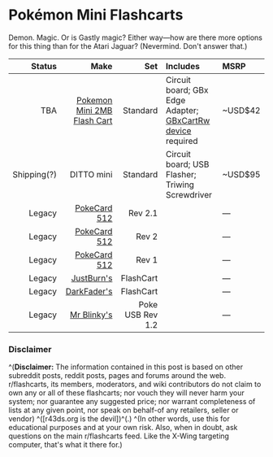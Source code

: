 # Pokémon Mini Flashcarts

Demon. Magic. Or is Gastly magic? Either way—how are there more options for this thing than for the Atari Jaguar? (Nevermind. Don't answer that.)

|Status|Make|Set|Includes|MSRP|
--:|--:|--:|:--|:--|
|TBA|[Pokemon Mini 2MB Flash Cart](https://shop.insidegadgets.com/product/pokemon-mini-2mb-flash-cart/)|Standard|Circuit board; GBx Edge Adapter; [GBxCartRw device](https://shop.insidegadgets.com/product/gbxcart-rw/) required|~USD$42|
|Shipping(?)|DITTO mini|Standard|Circuit board; USB Flasher; Triwing Screwdriver|~USD$95|
|Legacy|[PokeCard 512](https://www.pokemon-mini.net/flash-carts/)|Rev 2.1||—|
|Legacy|[PokeCard 512](https://www.pokemon-mini.net/flash-carts/)|Rev 2||—|
|Legacy|[PokeCard 512](https://www.pokemon-mini.net/flash-carts/)|Rev 1||—|
|Legacy|[JustBurn's](https://www.pokemon-mini.net/flash-carts/)|FlashCart||—|
|Legacy|[DarkFader's](https://www.pokemon-mini.net/flash-carts/)|FlashCart||—|
|Legacy|[Mr Blinky's](https://www.pokemon-mini.net/flash-carts/)|Poke USB Rev 1.2||—|

### Disclaimer
^(**Disclaimer:** The information contained in this post is based on other subreddit posts, reddit posts, pages and forums around the web. r/flashcarts, its members, moderators, and wiki contributors do not claim to own any or all of these flashcarts; nor vouch they will never harm your system; nor guarantee any suggested price; nor warrant completeness of lists at any given point, nor speak on behalf-of any retailers, seller or vendor) ^([r43ds.org is the devil])^(.) ^(In other words, use this for educational purposes and at your own risk. Also, when in doubt, ask questions on the main r/flashcarts feed. Like the X-Wing targeting computer, that's what it there for.)